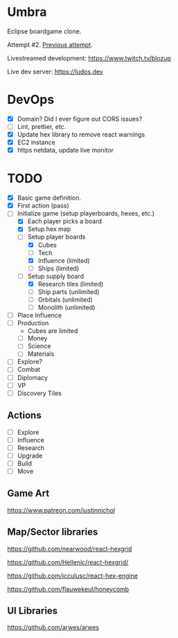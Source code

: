 # Umbra

Eclipse boardgame clone.

Attempt #2. [Previous attempt](https://github.com/nearwood/eclipsed).

Livestreamed development: https://www.twitch.tv/blozup

Live dev server: https://ludos.dev


# DevOps

- [x] Domain? Did I ever figure out CORS issues?
- [ ] Lint, prettier, etc.
- [x] Update hex library to remove react warnings
- [x] EC2 instance
- [x] https netdata, update live monitor

# TODO

- [x] Basic game definition.
- [x] First action (pass)
- [ ] Initialize game (setup playerboards, hexes, etc.)
  - [x] Each player picks a board
  - [x] Setup hex map
  - [ ] Setup player boards
    - [x] Cubes
    - [ ] Tech
    - [x] Influence (limited)
    - [ ] Ships (limited)
  - [ ] Setup supply board
    - [x] Research tiles (limited)
    - [ ] Ship parts (unlimited)
    - [ ] Orbitals (unlimited)
    - [ ] Monolith (unlimited)
- [ ] Place Influence
- [ ] Production
  - Cubes are limited
  - [ ] Money
  - [ ] Science
  - [ ] Materials
- [ ] Explore?
- [ ] Combat
- [ ] Diplomacy
- [ ] VP
- [ ] Discovery Tiles

## Actions
- [ ] Explore
- [ ] Influence
- [ ] Research
- [ ] Upgrade
- [ ] Build
- [ ] Move

## Game Art

https://www.patreon.com/justinnichol

## Map/Sector libraries

https://github.com/nearwood/react-hexgrid

https://github.com/Hellenic/react-hexgrid/

https://github.com/icculusc/react-hex-engine

https://github.com/flauwekeul/honeycomb

## UI Libraries

https://github.com/arwes/arwes

